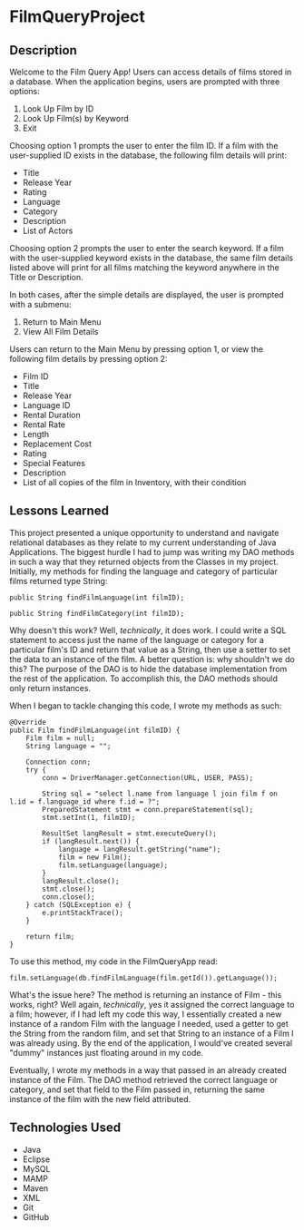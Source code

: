 # FilmQueryProject

## Description
Welcome to the Film Query App! Users can access details of films stored in a database. When the application begins, users are prompted with three options:
1. Look Up Film by ID
2. Look Up Film(s) by Keyword
3. Exit  

Choosing option 1 prompts the user to enter the film ID. If a film with the user-supplied ID exists in the database, the following film details will print:
- Title
- Release Year
- Rating
- Language
- Category
- Description
- List of Actors

Choosing option 2 prompts the user to enter the search keyword. If a film with the user-supplied keyword exists in the database, the same film details listed above will print for all films matching the keyword anywhere in the Title or Description.

In both cases, after the simple details are displayed, the user is prompted with a submenu:
1. Return to Main Menu
2. View All Film Details

Users can return to the Main Menu by pressing option 1, or view the following film details by pressing option 2:

- Film ID
- Title
- Release Year
- Language ID
- Rental Duration
- Rental Rate
- Length
- Replacement Cost
- Rating
- Special Features
- Description
- List of all copies of the film in Inventory, with their condition

## Lessons Learned
This project presented a unique opportunity to understand and navigate relational databases as they relate to my current understanding of Java Applications. The biggest hurdle I had to jump was writing my DAO methods in such a way that they returned objects from the Classes in my project. Initially, my methods for finding the language and category of particular films returned type String:
	
	public String findFilmLanguage(int filmID);

	public String findFilmCategory(int filmID);
	
Why doesn't this work? Well, *technically*, it does work. I could write a SQL statement to access just the name of the language or category for a particular film's ID and return that value as a String, then use a setter to set the data to an instance of the film. A better question is: why shouldn't we do this? The purpose of the DAO is to hide the database implementation from the rest of the application. To accomplish this, the DAO methods should only return instances.

When I began to tackle changing this code, I wrote my methods as such:

	@Override
	public Film findFilmLanguage(int filmID) {
		Film film = null;
		String language = "";

		Connection conn;
		try {
			conn = DriverManager.getConnection(URL, USER, PASS);

			String sql = "select l.name from language l join film f on l.id = f.language_id where f.id = ?";
			PreparedStatement stmt = conn.prepareStatement(sql);
			stmt.setInt(1, filmID);

			ResultSet langResult = stmt.executeQuery();
			if (langResult.next()) {
				language = langResult.getString("name");
				film = new Film();
				film.setLanguage(language);
			}
			langResult.close();
			stmt.close();
			conn.close();
		} catch (SQLException e) {
			e.printStackTrace();
		}

		return film;
	}
	
To use this method, my code in the FilmQueryApp read:

	film.setLanguage(db.findFilmLanguage(film.getId()).getLanguage());
	
What's the issue here? The method is returning an instance of Film - this works, right? Well again, *technically*, yes it assigned the correct language to a film; however, if I had left my code this way, I essentially created a new instance of a random Film with the language I needed, used a getter to get the String from the random film, and set that String to an instance of a Film I was already using. By the end of the application, I would've created several "dummy" instances just floating around in my code.

Eventually, I wrote my methods in a way that passed in an already created instance of the Film. The DAO method retrieved the correct language or category, and set that field to the Film passed in, returning the same instance of the film with the new field attributed.

## Technologies Used
- Java
- Eclipse
- MySQL
- MAMP
- Maven
- XML
- Git
- GitHub
